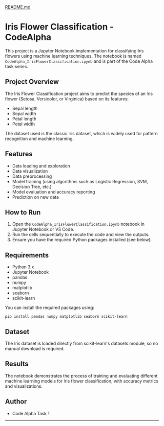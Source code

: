 [README.md](https://github.com/user-attachments/files/21777790/README.md)
# Iris Flower Classification - CodeAlpha

This project is a Jupyter Notebook implementation for classifying Iris flowers using machine learning techniques. The notebook is named `CodeAlpha_IrisFlowerClassification.ipynb` and is part of the Code Alpha task series.

## Project Overview
The Iris Flower Classification project aims to predict the species of an Iris flower (Setosa, Versicolor, or Virginica) based on its features:
- Sepal length
- Sepal width
- Petal length
- Petal width

The dataset used is the classic Iris dataset, which is widely used for pattern recognition and machine learning.

## Features
- Data loading and exploration
- Data visualization
- Data preprocessing
- Model training (using algorithms such as Logistic Regression, SVM, Decision Tree, etc.)
- Model evaluation and accuracy reporting
- Prediction on new data

## How to Run
1. Open the `CodeAlpha_IrisFlowerClassification.ipynb` notebook in Jupyter Notebook or VS Code.
2. Run the cells sequentially to execute the code and view the outputs.
3. Ensure you have the required Python packages installed (see below).

## Requirements
- Python 3.x
- Jupyter Notebook
- pandas
- numpy
- matplotlib
- seaborn
- scikit-learn

You can install the required packages using:
```
pip install pandas numpy matplotlib seaborn scikit-learn
```

## Dataset
The Iris dataset is loaded directly from scikit-learn's datasets module, so no manual download is required.

## Results
The notebook demonstrates the process of training and evaluating different machine learning models for Iris flower classification, with accuracy metrics and visualizations.

## Author
- Code Alpha Task 1

---

